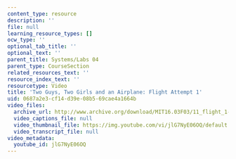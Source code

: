 ```yaml
---
content_type: resource
description: ''
file: null
learning_resource_types: []
ocw_type: ''
optional_tab_title: ''
optional_text: ''
parent_title: Systems/Labs 04
parent_type: CourseSection
related_resources_text: ''
resource_index_text: ''
resourcetype: Video
title: 'Two Guys, Two Girls and an Airplane: Flight Attempt 1'
uid: 0687a2e3-cf14-d39e-08b5-69cae4a1664b
video_files:
  archive_url: http://www.archive.org/download/MIT16.03F03/11_flight_1-220k.mp4
  video_captions_file: null
  video_thumbnail_file: https://img.youtube.com/vi/jlG7NyE06OQ/default.jpg
  video_transcript_file: null
video_metadata:
  youtube_id: jlG7NyE06OQ
---
```

